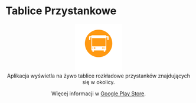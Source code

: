 # Tablice Przystankowe
<p style="text-align: center">
    <img src="assets/icon512.png?raw=true" alt="Logo aplikacji" style="width: 128px"><br/>
    Aplikacja wyświetla na żywo tablice rozkładowe przystanków znajdujących się w okolicy.
</p>
<p style="text-align: center">
    Więcej informacji w <a href="https://play.google.com/store/apps/details?id=in.zbic.timetables" target="_blank">Google Play Store</a>.
</p>
